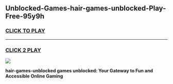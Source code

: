 
## Unblocked-Games-hair-games-unblocked-Play-Free-95y9h
<h3>
<a href="https://premium76.site?title=hair-games-unblocked&ref=23A">CLICK TO PLAY</a></h3>
<hr>

<h3>
<a href="https://premium76.site?title=hair-games-unblocked&ref=23A">CLICK 2 PLAY</a>
  
</h3>

<a href="https://premium76.site?title=hair-games-unblocked&ref=23A"><img src="https://clearcache.store/games.png"></a>


**hair-games-unblocked games unblocked: Your Gateway to Fun and Accessible Online Gaming**
